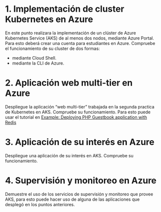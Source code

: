 # 1. Implementación de cluster Kubernetes en Azure

En este punto realizara la implementación de un clúster de Azure Kubernetes Service (AKS) de al menos dos nodos, mediante Azure Portal. Para esto deberá crear una cuenta para estudiantes en Azure.
Compruebe el funcionamiento de su cluster de dos formas:

- mediante Cloud Shell.
- mediante la CLI de Azure.

# 2. Aplicación web multi-tier en Azure

Despliegue la aplicación “web multi-tier” trabajada en la segunda practica de Kubernetes en AKS. Compruebe su funcionamiento.
Para esto puede usar el tutorial en [Example: Deploying PHP Guestbook application with Redis](https://kubernetes.io/docs/tutorials/stateless-application/guestbook/)

# 3. Aplicación de su interés en Azure

Despliegue una aplicación de su interés en AKS. Compruebe su funcionamiento.

# 4. Supervisión y monitoreo en Azure

Demuestre el uso de los servicios de supervisión y monitoreo que provee AKS, para esto puede hacer uso de alguna de las aplicaciones que desplegó en los puntos anteriores.
